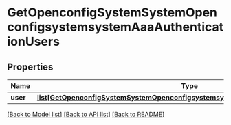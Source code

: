 # GetOpenconfigSystemSystemOpenconfigsystemsystemAaaAuthenticationUsers

## Properties
Name | Type | Description | Notes
------------ | ------------- | ------------- | -------------
**user** | [**list[GetOpenconfigSystemSystemOpenconfigsystemsystemAaaAuthenticationUsersUser]**](GetOpenconfigSystemSystemOpenconfigsystemsystemAaaAuthenticationUsersUser.md) |  | [optional] 

[[Back to Model list]](../README.md#documentation-for-models) [[Back to API list]](../README.md#documentation-for-api-endpoints) [[Back to README]](../README.md)


